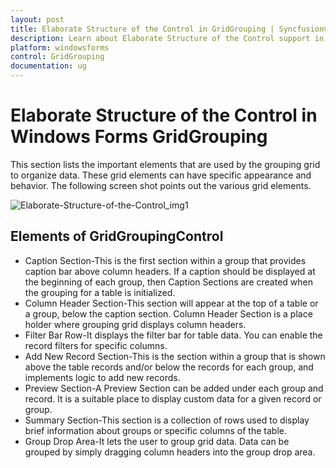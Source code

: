 ```yaml
---
layout: post
title: Elaborate Structure of the Control in GridGrouping | Syncfusion®
description: Learn about Elaborate Structure of the Control support in Syncfusion® Windows Forms GridGrouping control, its elements and more details.
platform: windowsforms
control: GridGrouping
documentation: ug
---
```


# Elaborate Structure of the Control in Windows Forms GridGrouping

This section lists the important elements that are used by the grouping grid to organize data. These grid elements can have specific appearance and behavior. The following screen shot points out the various grid elements.

![Elaborate-Structure-of-the-Control_img1](Elaborate-Structure-of-the-Control_images/Elaborate-Structure-of-the-Control_img1.png)

## Elements of GridGroupingControl

* Caption Section-This is the first section within a group that provides caption bar above column headers. If a caption should be displayed at the beginning of each group, then Caption Sections are created when the grouping for a table is initialized.
* Column Header Section-This section will appear at the top of a table or a group, below the caption section. Column Header Section is a place holder where grouping grid displays column headers.
* Filter Bar Row-It displays the filter bar for table data. You can enable the record filters for specific columns.
* Add New Record Section-This is the section within a group that is shown above the table records and/or below the records for each group, and implements logic to add new records.
* Preview Section-A Preview Section can be added under each group and record. It is a suitable place to display custom data for a given record or group.
* Summary Section-This section is a collection of rows used to display brief information about groups or specific columns of the table.
* Group Drop Area-It lets the user to group grid data. Data can be grouped by simply dragging column headers into the group drop area.



